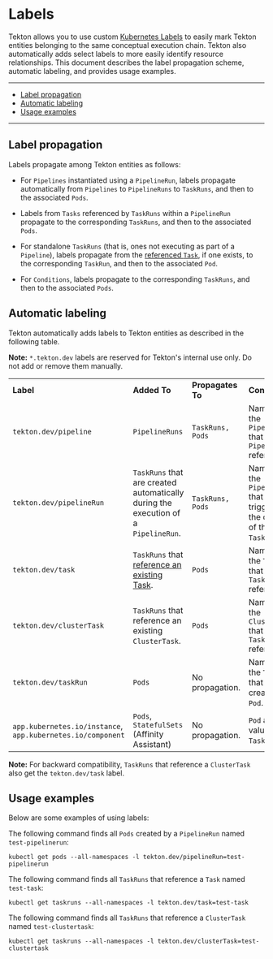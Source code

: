 <!--
---
linkTitle: "Labels"
weight: 1300
---
-->
# Labels

Tekton allows you to use custom [Kubernetes Labels](https://kubernetes.io/docs/concepts/overview/working-with-objects/labels/)
to easily mark Tekton entities belonging to the same conceptual execution chain. Tekton also automatically adds select labels
to more easily identify resource relationships. This document describes the label propagation scheme, automatic labeling, and
provides usage examples.

---

- [Label propagation](#label-propagation)
- [Automatic labeling](#automatic-labeling)
- [Usage examples](#usage-examples)

---

## Label propagation

Labels propagate among Tekton entities as follows:

- For `Pipelines` instantiated using a `PipelineRun`, labels propagate
automatically from `Pipelines` to `PipelineRuns` to `TaskRuns`, and then to
the associated `Pods`.

- Labels from `Tasks` referenced by `TaskRuns` within a `PipelineRun` propagate to the corresponding `TaskRuns`,
and then to the associated `Pods`.

- For standalone `TaskRuns` (that is, ones not executing as part of a `Pipeline`), labels
propagate from the [referenced `Task`](taskruns.md#specifying-the-target-task), if one exists, to
the corresponding `TaskRun`, and then to the associated `Pod`.

- For `Conditions`, labels propagate to the corresponding `TaskRuns`, and then to the associated `Pods`.

## Automatic labeling

Tekton automatically adds labels to Tekton entities as described in the following table.

**Note:** `*.tekton.dev` labels are reserved for Tekton's internal use only. Do not add or remove them manually.

<table >
	<tbody>
		<tr>
			<td><b>Label</b></td>
			<td><b>Added To</b></td>
			<td><b>Propagates To</b></td>
			<td><b>Contains</b></td>
		</tr>
		<tr>
			<td><code>tekton.dev/pipeline</code></td>
			<td><code>PipelineRuns</code></td>
			<td><code>TaskRuns, Pods</code></td>
			<td>Name of the <code>Pipeline</code> that the <code>PipelineRun</code> references.</td>
		</tr>
		<tr>
			<td><code>tekton.dev/pipelineRun</code></td>
			<td><code>TaskRuns</code> that are created automatically during the execution of a <code>PipelineRun</code>.</td>
			<td><code>TaskRuns, Pods</code></td>
			<td>Name of the <code>PipelineRun</code> that triggered the creation of the <code>TaskRun</code>.</td>
		</tr>
		<tr>
			<td><code>tekton.dev/task</code></td>
			<td><code>TaskRuns</code> that <a href="taskruns.md#specifying-the-target-task">reference an existing </code>Task</code></a>.</td>
			<td><code>Pods</code></td>
			<td>Name of the <code>Task</code> that the <code>TaskRun</code> references.</td>
		</tr>
		<tr>
			<td><code>tekton.dev/clusterTask</code></td>
			<td><code>TaskRuns</code> that reference an existing <code>ClusterTask</code>.</td>
			<td><code>Pods</code></td>
			<td>Name of the <code>ClusterTask</code> that the <code>TaskRun</code> references.</td>
		</tr>
		<tr>
			<td><code>tekton.dev/taskRun</code></td>
			<td><code>Pods</code></td>
			<td>No propagation.</td>
			<td>Name of the <code>TaskRun</code> that created the <code>Pod</code>.</td>
		</tr>
		<tr>
			<td><code>app.kubernetes.io/instance</code>, <code>app.kubernetes.io/component</code></td>
			<td><code>Pods</code>, <code>StatefulSets</code> (Affinity Assistant)</td>
			<td>No propagation.</td>
			<td><code>Pod</code> affinity values for <code>TaskRuns</code>.</td>
		</tr>
	</tbody>
</table>

**Note:** For backward compatibility, `TaskRuns` that reference a `ClusterTask` also get the `tekton.dev/task` label.

## Usage examples

Below are some examples of using labels:

The following command finds all `Pods` created by a `PipelineRun` named `test-pipelinerun`:

```shell
kubectl get pods --all-namespaces -l tekton.dev/pipelineRun=test-pipelinerun
```

The following command finds all `TaskRuns` that reference a `Task` named `test-task`:

```shell
kubectl get taskruns --all-namespaces -l tekton.dev/task=test-task
```

The following command finds all `TaskRuns` that reference a `ClusterTask` named `test-clustertask`:

```shell
kubectl get taskruns --all-namespaces -l tekton.dev/clusterTask=test-clustertask
```
